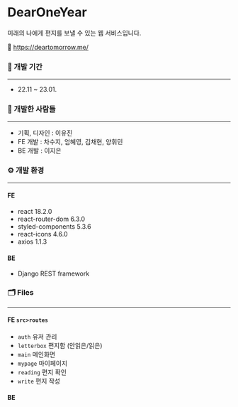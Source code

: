 # DearOneYear
미래의 나에게 편지를 보낼 수 있는 웹 서비스입니다.

🔗 https://deartomorrow.me/

### 📅 개발 기간
<hr/>

-  22.11 ~ 23.01.

### 🤝 개발한 사람들
<hr/>

- 기획, 디자인 : 이유진
- FE 개발 : 차수지, 엄혜영, 김채현, 양휘민
- BE 개발 : 이지은

### ⚙ 개발 환경
<hr/>

#### FE
- react 18.2.0
- react-router-dom 6.3.0
- styled-components 5.3.6
- react-icons 4.6.0
- axios 1.1.3

#### BE
- Django REST framework

### 🗂 Files
<hr/>

#### FE `src>routes`
- `auth` 유저 관리
- `letterbox` 편지함 (안읽은/읽은)
- `main` 메인화면
- `mypage` 마이페이지
- `reading` 편지 확인
- `write` 편지 작성
#### BE

